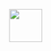 


<img src="[http://url/image.png](https://github.com/ahmdmarzuki/utbk_learningapp/tree/master/ss/Screenshot_1702277342.png)https://github.com/ahmdmarzuki/utbk_learningapp/tree/master/ss/Screenshot_1702277342.png" height="60" width="60" >
